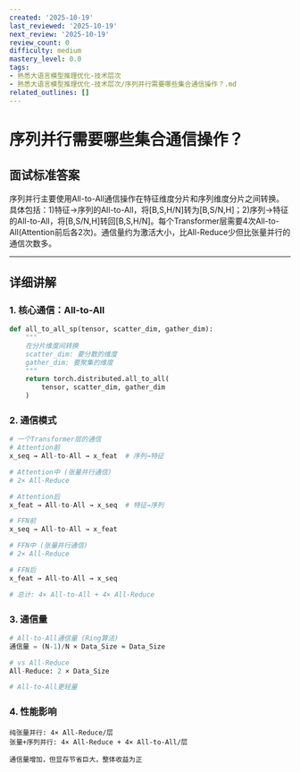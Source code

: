 ```yaml
---
created: '2025-10-19'
last_reviewed: '2025-10-19'
next_review: '2025-10-19'
review_count: 0
difficulty: medium
mastery_level: 0.0
tags:
- 熟悉大语言模型推理优化-技术层次
- 熟悉大语言模型推理优化-技术层次/序列并行需要哪些集合通信操作？.md
related_outlines: []
---
```


# 序列并行需要哪些集合通信操作？

## 面试标准答案

序列并行主要使用All-to-All通信操作在特征维度分片和序列维度分片之间转换。具体包括：1)特征→序列的All-to-All，将[B,S,H/N]转为[B,S/N,H]；2)序列→特征的All-to-All，将[B,S/N,H]转回[B,S,H/N]。每个Transformer层需要4次All-to-All(Attention前后各2次)。通信量约为激活大小，比All-Reduce少但比张量并行的通信次数多。

---

## 详细讲解

### 1. 核心通信：All-to-All

```python
def all_to_all_sp(tensor, scatter_dim, gather_dim):
    """
    在分片维度间转换
    scatter_dim: 要分散的维度
    gather_dim: 要聚集的维度
    """
    return torch.distributed.all_to_all(
        tensor, scatter_dim, gather_dim
    )
```

### 2. 通信模式

```python
# 一个Transformer层的通信
# Attention前
x_seq → All-to-All → x_feat  # 序列→特征

# Attention中 (张量并行通信)
# 2× All-Reduce

# Attention后  
x_feat → All-to-All → x_seq  # 特征→序列

# FFN前
x_seq → All-to-All → x_feat

# FFN中 (张量并行通信)
# 2× All-Reduce

# FFN后
x_feat → All-to-All → x_seq

# 总计: 4× All-to-All + 4× All-Reduce
```

### 3. 通信量

```python
# All-to-All通信量 (Ring算法)
通信量 = (N-1)/N × Data_Size ≈ Data_Size

# vs All-Reduce
All-Reduce: 2 × Data_Size

# All-to-All更轻量
```

### 4. 性能影响

```
纯张量并行: 4× All-Reduce/层
张量+序列并行: 4× All-Reduce + 4× All-to-All/层

通信量增加，但显存节省巨大，整体收益为正
```

